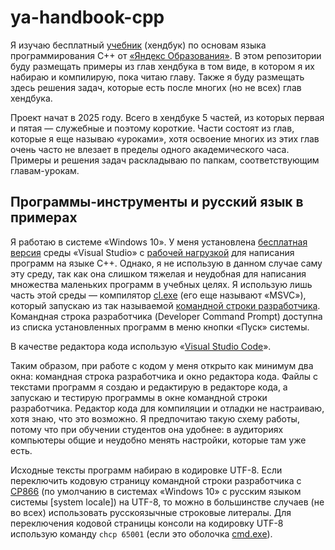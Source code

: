 # ya-handbook-cpp

Я изучаю бесплатный [учебник](https://education.yandex.ru/handbook/cpp) (хендбук) по основам языка программирования C++ от [«Яндекс Образования»](https://education.yandex.ru/about). В этом репозитории буду размещать примеры из глав хендбука в том виде, в котором я их набираю и компилирую, пока читаю главу. Также я буду размещать здесь решения задач, которые есть после многих (но не всех) глав хендбука.

Проект начат в 2025 году. Всего в хендбуке 5 частей, из которых первая и пятая — служебные и поэтому короткие. Части состоят из глав, которые я еще называю «уроками», хотя освоение многих из этих глав очень часто не влезает в пределы одного академического часа. Примеры и решения задач раскладываю по папкам, соответствующим главам-урокам.

## Программы-инструменты и русский язык в примерах

Я работаю в системе «Windows 10». У меня установлена [бесплатная версия](https://visualstudio.microsoft.com/ru/vs/community/) среды «Visual Studio» с [рабочей нагрузкой](https://learn.microsoft.com/en-us/cpp/build/vscpp-step-0-installation) для написания программ на языке C++. Однако, я не использую в данном случае саму эту среду, так как она слишком тяжелая и неудобная для написания множества маленьких программ в учебных целях. Я использую лишь часть этой среды — компилятор [cl.exe](https://learn.microsoft.com/en-us/cpp/build/reference/compiler-options) (его еще называют «MSVC»), который запускаю из так называемой [командной строки разработчика](https://learn.microsoft.com/en-us/visualstudio/ide/reference/command-prompt-powershell). Командная строка разработчика (Developer Command Prompt) доступна из списка установленных программ в меню кнопки «Пуск» системы.

В качестве редактора кода использую «[Visual Studio Code](https://code.visualstudio.com)».

Таким образом, при работе с кодом у меня открыто как минимум два окна: командная строка разработчика и окно редактора кода. Файлы с текстами программ я создаю и редактирую в редакторе кода, а запускаю и тестирую программы в окне командной строки разработчика. Редактор кода для компиляции и отладки не настраиваю, хотя знаю, что это возможно. Я предпочитаю такую схему работы, потому что при обучении студентов она удобнее: в аудиториях компьютеры общие и неудобно менять настройки, которые там уже есть.

Исходные тексты программ набираю в кодировке UTF-8. Если переключить кодовую страницу командной строки разработчика с [CP866](https://ru.wikipedia.org/wiki/CP866) (по умолчанию в системах «Windows 10» с русским языком системы [system locale]) на UTF-8, то можно в большинстве случаев (не во всех) использовать русскоязычные строковые литералы. Для переключения кодовой страницы консоли на кодировку UTF-8 использую команду `chcp 65001` (если это оболочка [cmd.exe](https://en.wikipedia.org/wiki/Cmd.exe)).
